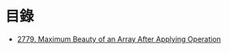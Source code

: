 # 目錄

- [2779. Maximum Beauty of an Array After Applying Operation](./2779.%20Maximum%20Beauty%20of%20an%20Array%20After%20Applying%20Operation.md)
